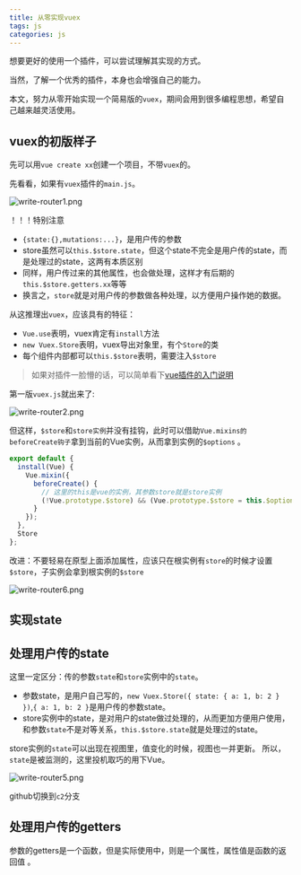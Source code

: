 ```yaml
---
title: 从零实现vuex
tags: js
categories: js
---
```


想要更好的使用一个插件，可以尝试理解其实现的方式。

当然，了解一个优秀的插件，本身也会增强自己的能力。

本文，努力从零开始实现一个简易版的`vuex`，期间会用到很多编程思想，希望自己越来越灵活使用。

## vuex的初版样子

先可以用`vue create xx`创建一个项目，不带`vuex`的。  

先看看，如果有`vuex`插件的`main.js`。

![write-router1.png](https://blog-huahua.oss-cn-beijing.aliyuncs.com/blog/code/write-router1.png)

！！！特别注意

- `{state:{},mutations:...}`，是用户传的参数
- store虽然可以`this.$store.state`，但这个state不完全是用户传的state，而是处理过的state，这两有本质区别
- 同样，用户传过来的其他属性，也会做处理，这样才有后期的`this.$store.getters.xx`等等
- 换言之，`store`就是对用户传的参数做各种处理，以方便用户操作她的数据。

从这推理出`vuex`，应该具有的特征：

- `Vue.use`表明，vuex肯定有`install`方法
- `new Vuex.Store`表明，vuex导出对象里，有个`Store`的类
- 每个组件内部都可以`this.$store`表明，需要注入`$store`

> 如果对插件一脸懵的话，可以简单看下[vue插件的入门说明](https://juejin.cn/post/6899639171124559886)

第一版`vuex.js`就出来了:

![write-router2.png](https://blog-huahua.oss-cn-beijing.aliyuncs.com/blog/code/write-router2.png)

但这样，`$store`和`store实例`并没有挂钩，此时可以借助`Vue.mixins的beforeCreate钩子`拿到当前的Vue实例，从而拿到实例的`$options` 。

```js
export default {
  install(Vue) {
    Vue.mixin({
      beforeCreate() {
        // 这里的this是vue的实例，其参数store就是store实例
        (!Vue.prototype.$store) && (Vue.prototype.$store = this.$options.store;)
      }
    });
  },
  Store
};
```

改进：不要轻易在原型上面添加属性，应该只在根实例有`store`的时候才设置`$store`，子实例会拿到根实例的`$store`

![write-router6.png](https://blog-huahua.oss-cn-beijing.aliyuncs.com/blog/code/write-router6.png)

## 实现state

<!-- TODO:prototype需要优化 -->

## 处理用户传的state

这里一定区分：传的参数`state`和`store`实例中的`state`。

- 参数state，是用户自己写的，`new Vuex.Store({ state: { a: 1, b: 2 } })`,`{ a: 1, b: 2 }`是用户传的参数state。
- store实例中的state，是对用户的state做过处理的，从而更加方便用户使用，和参数`state`不是对等关系，`this.$store.state`就是处理过的state。

store实例的`state`可以出现在视图里，值变化的时候，视图也一并更新。
所以，`state`是被监测的，这里投机取巧的用下Vue。

![write-router5.png](https://blog-huahua.oss-cn-beijing.aliyuncs.com/blog/code/write-router5.png)

github切换到`c2`分支

<!-- TODO：state的处理需要优化 -->

## 处理用户传的getters

参数的getters是一个函数，但是实际使用中，则是一个属性，属性值是函数的返回值 。
